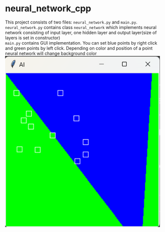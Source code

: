 # neural_network_cpp
This project consists of two files: `neural_network.py` and `main.py`.<br/>
`neural_network.py` contains class `neural_network` which implements neural network consisting of input layer, one hidden layer and output layer(size of layers is set in constructor)<br/>
`main.py` contains GUI implementation. You can set blue points by right click and green points by left click. Depending on color and position of a point neural network will change background color<br/>
![image](https://github.com/Mick3l/point_separator/blob/main/example.png)
